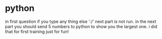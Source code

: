# python
in first question if you type any thing else ':/' next part is not run.
in the next part you should send 5 numbers to python to show you the largest one.
i did that for first training
just for fun!

